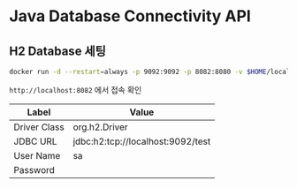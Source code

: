 # Java Database Connectivity API

## H2 Database 세팅

```sh
docker run -d --restart=always -p 9092:9092 -p 8082:8080 -v $HOME/local/h2-data:/opt/h2-data -e H2_OPTIONS=-ifNotExists --name=h2-jdbc markruler/h2:1.4.200
```

`http://localhost:8082` 에서 접속 확인

| Label        | Value                             |
| ------------ |-----------------------------------|
| Driver Class | org.h2.Driver                     |
| JDBC URL     | jdbc:h2:tcp://localhost:9092/test |
| User Name    | sa                                |
| Password     |                                   |
